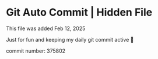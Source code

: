 # Git Auto Commit | Hidden File

This file was added Feb 12, 2025

Just for fun and keeping my daily git commit active 🤪

commit number: 375802
